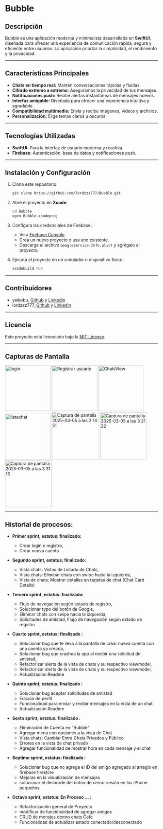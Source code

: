 # Bubble

## Descripción
Bubble es una aplicación moderna y minimalista desarrollada en **SwiftUI**, diseñada para ofrecer una experiencia de comunicación rápida, segura y eficiente entre usuarios. La aplicación prioriza la simplicidad, el rendimiento y la privacidad.

---

## Características Principales

- **Chats en tiempo real:** Mantén conversaciones rápidas y fluidas.
- **Cifrado extremo a extremo:** Aseguramos la privacidad de tus mensajes.
- **Notificaciones push:** Recibe alertas instantáneas de mensajes nuevos.
- **Interfaz amigable:** Diseñada para ofrecer una experiencia intuitiva y agradable.
- **Compatibilidad multimedia:** Envía y recibe imágenes, videos y archivos.
- **Personalización:** Elige temas claros u oscuros.

---

## Tecnologías Utilizadas

- **SwiftUI:** Para la interfaz de usuario moderna y reactiva.
- **Firebase:** Autenticación, base de datos y notificaciones push.
  
---

## Instalación y Configuración

1. Clona este repositorio:
   ```bash
   git clone https://github.com/lordzzz777/Bubble.git
   ```

2. Abre el proyecto en **Xcode**:
   ```bash
   cd Bubble
   open Bubble.xcodeproj
   ```
   
3. Configura las credenciales de Firebase:
   - Ve a [Firebase Console](https://console.firebase.google.com/).
   - Crea un nuevo proyecto o usa uno existente.
   - Descarga el archivo `GoogleService-Info.plist` y agrégalo al proyecto.

4. Ejecuta el proyecto en un simulador o dispositivo físico:
   ```bash
   xcodebuild run
   ```

---

## Contribuidores

- yeikobu, [Github](https://github.com/yeikobu) y [Linkedin](https://www.linkedin.com/in/jacob-aguilar-campos/overlay/about-this-profile/?lipi=urn%3Ali%3Apage%3Ad_flagship3_profile_view_base%3Bkqfp06aKQ92Qw9GLJqDagg%3D%3D)
- lordzzz777, [Github](https://github.com/lordzzz777) y [Linkedin](https://www.linkedin.com/in/esteban-pérez-castillejo-a79476333/?midToken=AQFoUW3wQ6lhOw&midSig=00uIzmNbyL9HE1&eid=na0p6l-m6peu2ao-y8&otpToken=MTMwMTFlZTcxNzJiYzljY2IwMmIwZmViNDExZGVmYjI4ZmM2ZDk0MDljYWM4YzZlN2JkYTAxNjc0YTVmNWNmYmY0ZGRkNmU3MThlNWNmZjk0MGZhYzhiMDI4NTRjM2RmNTUyM2YzMTdiNTc0OWRlNzhlOTgyMTIwY2QsMSwx&originalSubdomain=es)

---

## Licencia

Este proyecto está licenciado bajo la [MIT License](LICENSE).

---

## Capturas de Pantalla

<img width="150"  alt="login" src="https://github.com/user-attachments/assets/039ec655-a08c-49b9-bd82-44dc5cb38870" />
<img width="150"  alt="Registrar usuario" src="https://github.com/user-attachments/assets/67a63285-05ce-4904-8e87-60fa455284a8" />
<img width="150"  alt="ChatsView" src="https://github.com/user-attachments/assets/239da25f-7cf1-4c8a-9a92-cc9e36a7cd3a" />
<img width="150" alt="listachat" src="https://github.com/user-attachments/assets/54b10476-ff57-4996-b418-029e3fa23730" />
<img width="156" alt="Captura de pantalla 2025-03-05 a las 3 14 51" src="https://github.com/user-attachments/assets/2f0cea5e-36d1-4928-a35e-5bd31c70316a" />
<img width="154" alt="Captura de pantalla 2025-03-05 a las 3 21 22" src="https://github.com/user-attachments/assets/4b393b6d-021e-4479-9ae3-8fe519674d3f" />
<img width="154" alt="Captura de pantalla 2025-03-05 a las 3 31 16" src="https://github.com/user-attachments/assets/6a24d0c6-8971-45ca-a03b-a82062f382d3" />

---

## Historial de procesos:

- **Primer sprint, estatus: finalizado:**
    - Crear login o registro,
    - Crear nueva cuenta
      
- **Segundo sprint, estatus: finalizado:**
    - Vista chats: Vistas de Listado de Chats,
    - Vista chats: Eliminar chats con swipe hacia la izquierda,
    - Vista de chats: Mostrar detalles en tarjetas de chat (Chat Card Details)
  
- **Tercero sprint, estatus: finalizado:**
    - Flujo de navegación según estado de registro,
    - Solucionar typo del botón de Google,
    - Eliminar chats con swipe hacia la izquierda,
    - Solicitudes de amistad, Flujo de navegación según estado de registro
      
- **Cuarto sprint, estatus: finalizado :**
    - Solucionar bug que te lleva a la pantalla de crear nueva cuenta con una cuenta ya creada,
    - Solucionar bug que crashea la app al recibir una solicitud de amistad,
    - Refactorizar alerts de la vista de chats y su respectivo viewmodel,
    - Refactorizar alerts de la vista de chats y su respectivo viewmodel,
    - Actualización Readme

- **Quinto sprint, estatus: finalizado :**
    - Solucionar bug aceptar solicitudes de amistad
    - Edición de perfil
    - Funcionalidad para enviar y recibir mensajes en la vista de un chat
    - Actualización Readme

- **Sexto sprint, estatus: finalizado :**
    - Eliminación de Cuenta en "Bubble"
    - Agregar menu con opciones a la vista de Chat
    - Vista chats: Cambiar Entre Chats Privados y Público
    - Errores en la vista de chat privado
    - Agregar funcionalidad de mostrar hora en cada mensaje y el chat

- **Septimo sprint, estatus: finalizado :**
    - Solucionar bug que no agrega el ID del amigo agregado al arreglo en firebase firestore
    - Mejoras en la visualización de mensajes
    - solucionar el desborde del botón de cerrar sesión en los iPhone pequeños
      
- **Octavo sprint, estatus: En Proceso ... :**
    - Refactorización general de Proyecto
    - modificar de funciónalidad de agregar amigos
    - CRUD de mensjes dentro chats Cafe
    - Funcionalidad de actualizar estado conectado/desconectado
